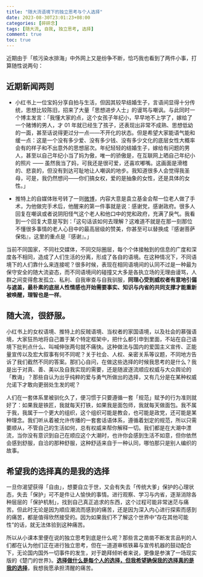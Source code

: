 ```yaml
---
title: "随大流语境下的独立思考与个人选择"
date: 2023-08-30T23:01:23+08:00
categories: [碎碎念]
tags: [随大流, 自我, 独立思考, 选择]
comment: true
toc: true
---
```


近期由于「核污染水排海」中外网上又是纷争不断，恰巧我也看到了两件小事，打算随性说两句：

## 近期新闻两则

- 小红书上一位宝妈分享自拍与生活，但因其较早结婚生子，言语间显得十分传统，思想比较陈旧，招来了大量「思想进步人士」的谩骂与嘲讽。与此同时一个博主发言：「我懂大家的点，这个女孩子年纪小，早早地不上学了，嫁给了一个赌博的男人，才 01 年就已经生了孩子，还表现出非常不成熟、思想低幼的一面，甚至话说得更过分一点——不开化的状态。但是希望大家能语气能和缓一点：这是一个没有多少爱、没有多少钱、没有多少文化的底层女性大概率会有的样子和不出意外的思想层次。年纪轻轻的结婚生子，嫁给有问题的男人，甚至以自己年纪小当了妈为傲，唯一的骄傲是，在互联网上晒自己年纪小的照片 —— 虽然我当了妈，可我还是很可爱，还喜欢嘟嘴。这画面是滑稽的、悲哀的，但没有到达可耻地让人嘲讽的地步。我知道很多人会觉得我圣母，可是，我仍然想问——你们搞女权，爱的是抽象的女性，还是具体的女性。」

- 推特上的自媒体账号转了一则[微博](https://weibo.com/6229431429/NgG7wytFt)，内容大意是袁立基金会帮一位老人做了手术，为他做完手术后，他醒来的第一件事就是说：感谢党，感谢政府。很多人回复在嘲讽或者说阴阳怪气这个老人和他口中的党和政府，充满了戾气。我看到一个回复大意是写到：「这句话该如何去理解？这难道不就是在那一刻那位不懂很多事情的老人心目中的最高层级的赞美，你甚至可以替换成『感谢菩萨保佑』，这里的重点是『感谢』。」

当前不同国家，不同社交媒体，不同交际圈层，每个个体接触到的信息的广度和深度各不相同，造成了人们生活的分离，形成了各自的语境。在这种情况下，不同语境下的人们靠什么来连接呢？很多时候，表现在相同语境间的认同不过是一种最为保守安全的随大流姿态，而不同语境间的碰撞又大多是各执立场的无理由谩骂，人群之间变得愈发孤立、私利、自我审查与自我驯服，**同理心受到威权者有意地引偏与遮盖，最朴素的底层人性情感也开始需要事实、知识与内省的共同支撑才能重新被唤醒，理智也是一样**。

## 随大流，很舒服。

小红书上的女权语境、推特上的反贼语境、当权者的家国语境，以及社会的慕强语境，大家狂热地将自己置于某个特定框架中，把什么都引申到里面，不站在自己语境下批判点什么、叫喊伸张两句就不痛快。这种做法与国内的爱国主义宣传、正能量宣传以及宏大叙事有何不同呢？关于社会、人权、亲密关系等议题，不同地方告诉了我们截然不同的答案。那扪心自问，在做这些选择的时候我思考的是什么？我是出于对真、善、美以及自我实现的需要，还是随波逐流顺应权威与大众舆论的「教诲」？那些自认为出乎纯粹的爱与勇气所做出的选择，又有几分是在某种权威允诺下才敢向更弱处生发的呢？

人们在一套体系里被驯化久了，便习惯于只要遵循一套「规范」赋予的行为准则就好了：如果我是铁匠，我就每天打铁，如果我是面包师，我就每天做面包。我不属于我，我属于一个更大的组织，这个组织可能是教会，也可能是政党，还可能是某种理念。我们听从着被允许传播的一套套话语体系，遵循着划定的规范，所以只需要顺从，不管自己的生活如何，总有权威来帮你解释一切。我们都是在大潮中漂流，当你没有意识到自己在顺应这个大潮时，也许你会感到生活不如意，但你依然会感到舒服，自洽的那种舒服，这种舒适来自于一种认同，哪怕那只是别人编织的故事。

## 希望我的选择真的是我的选择

一旦你渴望获得「自由」，想要自立于世，又会有失去「传统大爹」保护的心理状态，失去「保护」可不是件让人愉快的事情。进行观察、学习与内省，逐渐消除各种层层的「保护机制」，找到自己真正追求的东西，这个过程可能非常迷茫与痛苦。但此时无论是因为顺应潮流而感到的痛苦，还是因为深入内心进行探索而感到的痛苦，都是值得欣然接受的。因为如果我们不了解这个世界中“存在其他可能性”的话，就无法体验到这种痛苦。

所以从小课本里便在说的独立思考到底是什么呢？那些言之凿凿不断发言品判的人们都在认为他们正在进行独立思考，但在一道道审核铁幕与宣传机器的鼓动配合下，无论国内国外一切事件的发生，对于跪拜倾听者来说，更像是参演了一场现实版的《楚门的世界》。[**选择做什么是每个人的选择，但我希望确保我的选择真的是我的选择**](https://justinyan.me/post/5790)，我想我愿承担清醒的痛苦。
